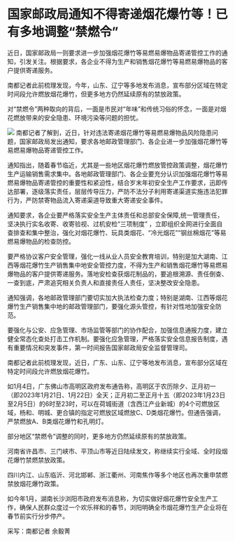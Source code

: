 # 国家邮政局通知不得寄递烟花爆竹等！已有多地调整“禁燃令”

近日，国家邮政局一则要求进一步加强烟花爆竹等易燃易爆物品寄递管控工作的通知，引发关注。根据要求，各企业不得为生产和销售烟花爆竹等易燃易爆物品的客户提供寄递服务。

南都记者此前梳理发现，今年，山东、辽宁等多地发布消息，宣布部分区域在特定时间段允许燃放烟花爆竹，但更多地方仍然延续原有的禁放政策。

对“禁燃令”两种取向的背后，一面是市民对“年味”和传统习俗的怀念，一面是对烟花燃放带来的安全隐患、环境污染等问题的担忧。

![](https://inews.gtimg.com/newsapp_bt/0/15611589147/1000)
南都记者了解到，近日，针对违法寄递烟花爆竹等易燃易爆物品风险隐患问题，国家邮政局发出通知，要求各地邮政管理部门、各企业进一步加强烟花爆竹等易燃易爆物品寄递管控工作。

通知指出，随着春节临近，尤其是一些地区烟花爆竹燃放管控政策调整，烟花爆竹生产运输销售需求集中。各地邮政管理部门、各企业要充分认识加强烟花爆竹等易燃易爆物品寄递管控的重要性和紧迫性，结合岁末年初安全生产工作要求，迅即传达部署，逐级落实责任，层层传导压力，严防不法分子利用寄递渠道实施违法犯罪行为，严防禁寄物品流入寄递渠道导致重大寄递安全事件。

通知要求，各企业要严格落实安全生产主体责任和总部安全保障,统一管理责任，坚决执行实名收寄、收寄验视、过机安检“三项制度”
，立即组织全网进行全面自查排查和集中整治，强化对烟花爆竹、玩具类烟花、“冷光烟花”“钢丝棉烟花”等易燃易爆物品的检查防控。

要严格协议客户安全管理，强化一线从业人员安全教育培训，特别是加大湖南、江西等烟花爆竹生产销售集中地安全管控力度，不得为生产和销售烟花爆竹等易燃易爆物品的客户提供寄递服务。落地安检查获烟花制品的，要追根溯源、责任倒查、一查到底，严肃追究相关负责人和直接责任人责任，坚决整改安全隐患。

通知强调，各地邮政管理部门要切实加大执法检查力度；特别是湖南、江西等烟花爆竹生产销售集中地的邮政管理部门，要强化源头管控，有针对性地加强安全防范。

要强化与公安、应急管理、市场监管等部门的协作配合，加强信息通报力度，建立健全常态化查处打击工作机制。要强化应急管理，严格落实安全信息报告制度，遇有重要情况和突发事件，第一时间报告国家邮政局安全监督管理司。

南都记者此前梳理发现，近日，广东、山东、辽宁等地发布消息，宣布部分区域在特定时间段允许燃放烟花爆竹。

如1月4日，广东佛山市高明区政府发布通告称，高明区于农历除夕、正月初一（即2023年1月21日、1月22日）全天；正月初二至正月十五（即2023年1月23日至2月5日）的6时至23时，可以在荷城街道（含西江产业新城）的4个可燃放区域，杨和、明城、更合镇的指定可燃放区域燃放C、D类烟花爆竹。但通告强调，严禁燃放A、B类烟花爆竹和孔明灯。

部分地区“禁燃令”调整的同时，更多地方仍然延续原有的禁放政策。

河南省许昌市、三门峡市、平顶山市等近日陆续发文，称继续实行全域、全时段烟花爆竹禁燃禁放政策。

四川内江、山东临沂、河北邯郸、浙江衢州、河南焦作等多个地区也再次重申禁燃禁放烟花爆竹政策。

如今年1月，湖南长沙浏阳市政府发布消息称，为切实做好烟花爆竹安全生产工作，确保人民群众度过一个欢乐祥和的春节，浏阳明确全市烟花爆竹生产企业将在春节前实行分步停产。

采写：南都记者 余毅菁

